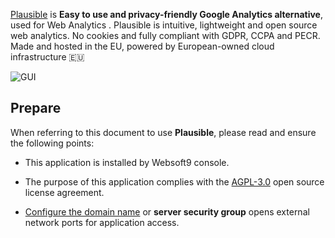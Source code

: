 [Plausible](https://plausible.io/) is **Easy to use and privacy-friendly Google Analytics alternative**, used for Web Analytics . Plausible is intuitive, lightweight and open source web analytics. No cookies and fully compliant with GDPR, CCPA and PECR. Made and hosted in the EU, powered by European-owned cloud infrastructure 🇪🇺


![GUI](https://libs.websoft9.com/Websoft9/DocsPicture/zh/plausible/plausible-gui-websoft9.webp)


## Prepare

When referring to this document to use **Plausible**, please read and ensure the following points:

- This application is installed by Websoft9 console.

- The purpose of this application complies with the [AGPL-3.0](https://opensource.org/licenses/AGPL-3.0) open source license agreement.

- [Configure the domain name](./domain-set) or **server security group** opens external network ports for application access.